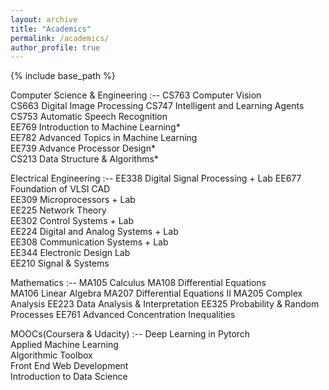 ```yaml
---
layout: archive
title: "Academics"
permalink: /academics/
author_profile: true
---
```


{% include base_path %}

Computer Science & Engineering
:--
CS763 Computer Vision  
CS663 Digital Image Processing
CS747 Intelligent and Learning Agents  
CS753 Automatic Speech Recognition  
EE769 Introduction to Machine Learning*  
EE782 Advanced Topics in Machine Learning  
EE739 Advance Processor Design*      
CS213 Data Structure & Algorithms*           


Electrical Engineering
:--
EE338 Digital Signal Processing + Lab
EE677 Foundation of VLSI CAD  
EE309 Microprocessors + Lab  
EE225 Network Theory  
EE302 Control Systems + Lab  
EE224 Digital and Analog Systems + Lab  
EE308 Communication Systems + Lab  
EE344 Electronic Design Lab  
EE210 Signal & Systems  


Mathematics
:--
MA105 Calculus
MA108 Differential Equations  
MA106 Linear Algebra
MA207 Differential Equations II
MA205 Complex Analysis
EE223 Data Analysis & Interpretation
EE325 Probability & Random Processes
EE761 Advanced Concentration Inequalities


MOOCs(Coursera & Udacity)
:--
Deep Learning in Pytorch  
Applied Machine Learning  
Algorithmic Toolbox   
Front End Web Development  
Introduction to Data Science
